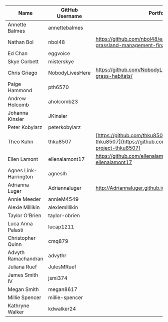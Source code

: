 | Name | GitHub Username | Portfolio URL |
| ---- | --------------- | ------------- |
| Annette Balmes | annettebalmes |  |
| Nathan Bol | nbol48 | https://github.com/nbol48/earthlab-education-grassland-management-final |
| Ed Chan | eggvoice |  |
| Skye Corbett | misterskye |  |
| Chris Griego | NobodyLivesHere | https://github.com/NobodyLivesHere/golden-feather-grass-habitats/ |
| Paige Hammond | pth6570 |  |
| Andrew Holcomb | aholcomb23 |  |
| Johanna Kinsler | JKinsler |  |
| Peter Kobylarz | peterkobylarz |  |
| Theo Kuhn | thku8507 | [https://github.com/thku8507/bootcamp-final-project-thku8507](https://github.com/thku8507/bootcamp-final-project-thku8507) |
| Ellen Lamont | ellenalamont17| https://github.com/ellenalamont17/bootcamp_final_2023-ellenalamont17 |
| Agnes Link-Harrington | agneslh |  |
| Adrianna Luger | Adriannaluger | http://Adriannaluger.github.io/Final(2).ipynb |
| Annie Meeder | annieM4549 |  |
| Alexie Millikin | alexiemillikin |  |
| Taylor O'Brien | taylor-obrien |  |
| Luca Anna Palasti | lucap1211 |  |
| Christopher Quinn | cmq879 |  |
| Advyth Ramachandran | advythr |  |
| Juliana Ruef | JulesMRuef |  |
| James Smith IV | jsmi374 |  |
| Megan Smith | megan8617 |  |
| Millie Spencer | millie-spencer |  | 
| Kathryne Walker | kdwalker24 |  |
